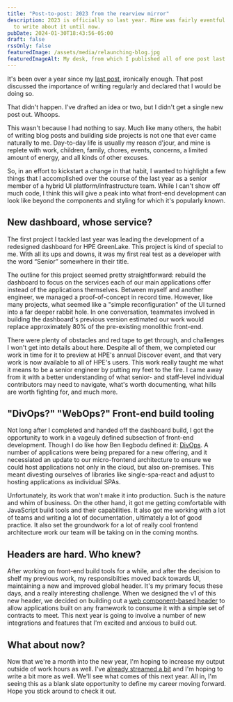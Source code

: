 ```yaml
---
title: "Post-to-post: 2023 from the rearview mirror"
description: 2023 is officially so last year. Mine was fairly eventful. I forgot
  to write about it until now.
pubDate: 2024-01-30T18:43:56-05:00
draft: false
rssOnly: false
featuredImage: /assets/media/relaunching-blog.jpg
featuredImageAlt: My desk, from which I published all of one post last year.
---
```

It's been over a year since my [last post](https://charlesvillard.co/blog/2023-02-05-keeping-a-record/), ironically enough. That post discussed the importance of writing regularly and declared that I would be doing so.

That didn't happen. I've drafted an idea or two, but I didn't get a single new post out. Whoops.

This wasn't because I had nothing to say. Much like many others, the habit of writing blog posts and building side projects is not one that ever came naturally to me. Day-to-day life is usually my reason d'jour, and mine is replete with work, children, family, chores, events, concerns, a limited amount of energy, and all kinds of other excuses.

So, in an effort to kickstart a change in that habit, I wanted to highlight a few things that I accomplished over the course of the last year as a senior member of a hybrid UI platform/infrastructure team. While I can't show off much code, I think this will give a peak into what front-end development can look like beyond the components and styling for which it's popularly known.

## New dashboard, whose service?

The first project I tackled last year was leading the development of a redesigned dashboard for HPE GreenLake. This project is kind of special to me. With all its ups and downs, it was my first real test as a developer with the word “Senior” somewhere in their title.

The outline for this project seemed pretty straightforward: rebuild the dashboard to focus on the services each of our main applications offer instead of the applications themselves. Between myself and another engineer, we managed a proof-of-concept in record time. However, like many projects, what seemed like a "simple reconfiguration" of the UI turned into a far deeper rabbit hole. In one conversation, teammates involved in building the dashboard's previous version estimated our work would replace approximately 80% of the pre-existing monolithic front-end.

There were plenty of obstacles and red tape to get through, and challenges I won't get into details about here. Despite all of them, we completed our work in time for it to preview at HPE's annual Discover event, and that very work is now available to all of HPE's users. This work really taught me what it means to be a senior engineer by putting my feet to the fire. I came away from it with a better understanding of what senior- and staff-level individual contributors may need to navigate, what's worth documenting, what hills are worth fighting for, and much more.

## "DivOps?" "WebOps?" Front-end build tooling

Not long after I completed and handed off the dashboard build, I got the opportunity to work in a vageuly defined subsection of front-end development. Though I do like how Ben Ilegbodu defined it: [DivOps](https://www.benmvp.com/blog/what-divops-engineer/). A number of applications were being prepared for a new offering, and it necessiated an update to our micro-frontend architecture to ensure we could host applications not only in the cloud, but also on-premises. This meant divesting ourselves of libraries like single-spa-react and adjust to hosting applications as individual SPAs.

Unfortunately, its work that won't make it into production. Such is the nature and whim of business. On the other hand, it got me getting comfortable with JavaScript build tools and their capabilities. It also got me working with a lot of teams and writing a lot of documentation, ultimately a lot of good practice. It also set the groundwork for a lot of really cool frontend architecture work our team will be taking on in the coming months.

## Headers are hard. Who knew?

After working on front-end build tools for a while, and after the decision to shelf my previous work, my responsibilties moved back towards UI, maintaining a new and improved global header. It's my primary focus these days, and a really interesting challenge. When we designed the v1 of this new header, we decided on building out a [web component-based header](https://developer.mozilla.org/en-US/docs/Web/API/Web_components) to allow applications built on any framework to consume it with a simple set of contracts to meet. This next year is going to involve a number of new integrations and features that I'm excited and anxious to build out.

## What about now?

Now that we're a month into the new year, I'm hoping to increase my output outside of work hours as well. I've [already streamed a bit](https://www.twitch.tv/cdvillard) and I'm hoping to write a bit more as well. We'll see what comes of this next year. All in, I'm seeing this as a blank slate opportunity to define my career moving forward. Hope you stick around to check it out.




